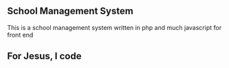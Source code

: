 ## School Management System

This is a school management system written in php and much javascript for front end

## For Jesus, I code
